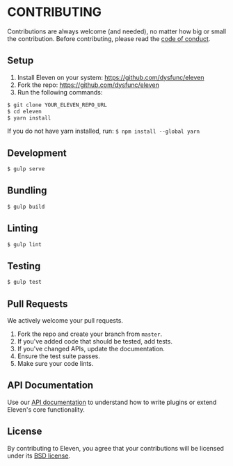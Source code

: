 # CONTRIBUTING

Contributions are always welcome (and needed), no matter how big or small the contribution. Before contributing, please read the [code of conduct](COC.md).

## Setup

1. Install Eleven on your system: https://github.com/dysfunc/eleven
1. Fork the repo: https://github.com/dysfunc/eleven
1. Run the following commands:

```sh
$ git clone YOUR_ELEVEN_REPO_URL
$ cd eleven
$ yarn install
```

If you do not have yarn installed, run: `$ npm install --global yarn`

## Development

```sh
$ gulp serve
```

## Bundling

```sh
$ gulp build
```

## Linting

```sh
$ gulp lint
```

## Testing

```sh
$ gulp test
```

## Pull Requests

We actively welcome your pull requests.

1. Fork the repo and create your branch from `master`.
2. If you've added code that should be tested, add tests.
3. If you've changed APIs, update the documentation.
4. Ensure the test suite passes.
5. Make sure your code lints.

## API Documentation

Use our [API documentation](API.md) to understand how to write plugins or extend Eleven's core functionality.

## License

By contributing to Eleven, you agree that your contributions will be licensed
under its [BSD license](LICENSE).
